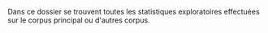 Dans ce dossier se trouvent toutes les statistiques exploratoires effectuées sur le corpus principal ou d'autres corpus.
